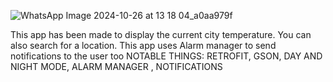 ![WhatsApp Image 2024-10-26 at 13 18 04_a0aa979f](https://github.com/user-attachments/assets/a0a4ef5d-4e8c-4029-912d-fe7f5566688a)






This app has been made to display the current city temperature.
You can also search for a location.
This app uses Alarm manager to send notifications to the user too
NOTABLE THINGS:
RETROFIT,
GSON,
DAY AND NIGHT MODE,
ALARM MANAGER ,
NOTIFICATIONS
